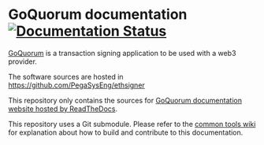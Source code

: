 # GoQuorum documentation [![Documentation Status](https://readthedocs.org/projects/ethsigner/badge/?version=stable)](https://docs.ethsigner.pegasys.tech/en/stable/?badge=stable)

[GoQuorum] is a transaction signing application to be used with a web3 provider.

The software sources are hosted in https://github.com/PegaSysEng/ethsigner

This repository only contains the sources for [GoQuorum documentation website hosted by ReadTheDocs].

This repository uses a Git submodule. Please refer to the [common tools wiki] for explanation about
how to build and contribute to this documentation.

[GoQuorum]: https://github.com/PegaSysEng/ethsigner
[common tools wiki]: https://github.com/PegaSysEng/doc.common/wiki
[GoQuorum documentation website hosted by ReadTheDocs]: https://docs.ethsigner.pegasys.tech/
